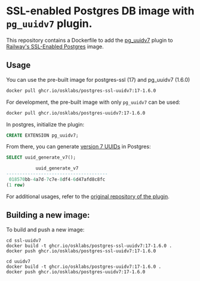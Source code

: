# SSL-enabled Postgres DB image with `pg_uuidv7` plugin.

This repository contains a Dockerfile to add the [pg_uuidv7](https://github.com/fboulnois/pg_uuidv7) plugin to [Railway's SSL-Enabled Postgres](https://github.com/railwayapp-templates/postgres-ssl) image.

## Usage

You can use the pre-built image for postgres-ssl (17) and pg_uuidv7 (1.6.0)

```bash
docker pull ghcr.io/osklabs/postgres-ssl-uuidv7:17-1.6.0
```

For development, the pre-built image with only `pg_uuidv7` can be used:

```bash
docker pull ghcr.io/osklabs/postgres-uuidv7:17-1.6.0
```

In postgres, initialize the plugin:

```sql
CREATE EXTENSION pg_uuidv7;
```

From there, you can generate [version 7 UUIDs](https://www.ietf.org/archive/id/draft-ietf-uuidrev-rfc4122bis-00.html#name-uuid-version-7) in Postgres:

```sql
SELECT uuid_generate_v7();

           uuid_generate_v7
--------------------------------------
 018570bb-4a7d-7c7e-8df4-6d47afd8c8fc
(1 row)
```

For additional usages, refer to the [original repository of the plugin](https://github.com/fboulnois/pg_uuidv7).

## Building a new image:

To build and push a new image:

```
cd ssl-uuidv7
docker build -t ghcr.io/osklabs/postgres-ssl-uuidv7:17-1.6.0 .
docker push ghcr.io/osklabs/postgres-ssl-uuidv7:17-1.6.0

cd uuidv7
docker build -t ghcr.io/osklabs/postgres-uuidv7:17-1.6.0 .
docker push ghcr.io/osklabs/postgres-uuidv7:17-1.6.0
```
